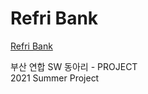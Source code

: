 # Refri Bank

[Refri Bank](https://qkrtmfqls.gabia.io/#/)

부산 연합 SW 동아리 - PROJECT <br>
2021 Summer Project
